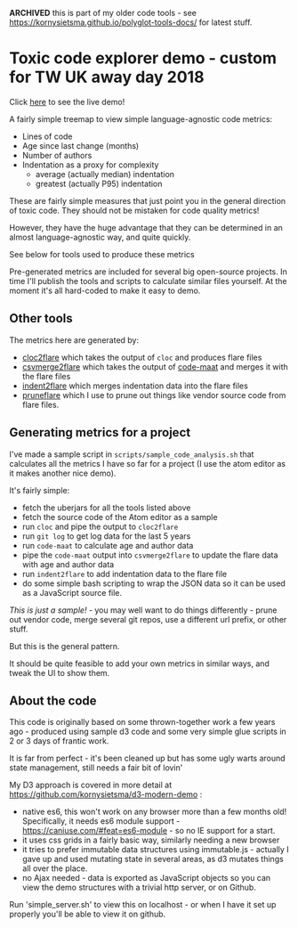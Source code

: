 **ARCHIVED** this is part of my older code tools - see https://kornysietsma.github.io/polyglot-tools-docs/ for latest stuff.

# Toxic code explorer demo - custom for TW UK away day 2018

Click [here](https://kornysietsma.github.io/toxic-code-explorer-demo-twuk2018/index.html) to see the live demo!

A fairly simple treemap to view simple language-agnostic code metrics:

- Lines of code
- Age since last change (months)
- Number of authors
- Indentation as a proxy for complexity
    - average (actually median) indentation
    - greatest (actually P95) indentation

These are fairly simple measures that just point you in the general direction
of toxic code.  They should not be mistaken for code quality metrics!

However, they have the huge advantage that they can be determined in an almost
language-agnostic way, and quite quickly.

See below for tools used to produce these metrics

Pre-generated metrics are included for several big open-source projects. In time
I'll publish the tools and scripts to calculate similar files yourself.  At the
moment it's all hard-coded to make it easy to demo.

## Other tools

The metrics here are generated by:
* [cloc2flare](https://github.com/kornysietsma/cloc2flare/) which takes the output of `cloc` and produces flare files
* [csvmerge2flare](https://github.com/kornysietsma/csvmerge2flare/) which takes the output of [code-maat](https://github.com/adamtornhill/code-maat) and merges it with the flare files
* [indent2flare](https://github.com/kornysietsma/indent2flare/) which merges indentation data into the flare files
* [pruneflare](https://github.com/kornysietsma/pruneflare/) which I use to prune out things like vendor source code from flare files.

## Generating metrics for a project

I've made a sample script in `scripts/sample_code_analysis.sh` that calculates
all the metrics I have so far for a project (I use the atom editor as it
makes another nice demo).

It's fairly simple:
* fetch the uberjars for all the tools listed above
* fetch the source code of the Atom editor as a sample
* run `cloc` and pipe the output to `cloc2flare`
* run `git log` to get log data for the last 5 years
* run `code-maat` to calculate age and author data
* pipe the `code-maat` output into `csvmerge2flare` to update the flare data with age and author data
* run `indent2flare` to add indentation data to the flare file
* do some simple bash scripting to wrap the JSON data so it can be used as a JavaScript source file.

*This is just a sample!* - you may well want to do things differently - prune out vendor code,
merge several git repos, use a different url prefix, or other stuff.

But this is the general pattern.

It should be quite feasible to add your own metrics in similar ways, and tweak the UI to show them.

## About the code

This code is originally based on some thrown-together work a few years ago - produced using sample
d3 code and some very simple glue scripts in 2 or 3 days of frantic work.

It is far from perfect - it's been cleaned up but has some ugly warts around
state management, still needs a fair bit of lovin'

My D3 approach is covered in more detail at https://github.com/kornysietsma/d3-modern-demo :

- native es6, this won't work on any browser more than a few months old!
Specifically, it needs es6 module support - https://caniuse.com/#feat=es6-module - so no IE support for a start.
- it uses css grids in a fairly basic way, similarly needing a new browser
- it tries to prefer immutable data structures using immutable.js - actually I gave up
and used mutating state in several areas, as d3 mutates things all over the place.
- no Ajax needed - data is exported as JavaScript objects so you can view
the demo structures with a trivial http server, or on Github.

Run 'simple_server.sh' to view this on localhost - or when I have it set up
properly you'll be able to view it on github.
